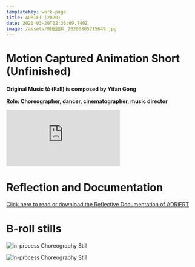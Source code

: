 ```yaml
---
templateKey: work-page
title: ADRIFT (2020)
date: 2020-03-20T02:36:09.740Z
image: /assets/微信图片_20200805215649.jpg
---
```

# Motion Captured Animation Short (Unfinished)

<div class="lines-1"></div>

**Original Music 坠 (Fall) is composed by Yifan Gong**

**Role: Choreographer, dancer, cinematographer, music director**

<div class="lines-1"></div>

<div class="video-container"><iframe src="https://www.youtube.com/embed/c24jw9bCYQM" class="video" frameborder="0" allow="accelerometer; autoplay; encrypted-media; gyroscope; picture-in-picture" allowfullscreen></iframe></div>

<div class="lines-1"></div>

# Reflection and Documentation

<div class="lines-1"></div>

[Click here to read or download the Reflective Documentation of ADRIFRT](/assets/reflection.pdf)

<div class="lines-1"></div>

#  B-roll﻿ stills

<div class="lines-1"></div>

![In-process Choreography Still](/assets/微信图片_20200805215649.jpg "In-process Choreography Still")

<div class="lines-1"></div>

![In-process Choreography Still](/assets/微信图片_20200724103923.jpg "In-process Choreography Still")